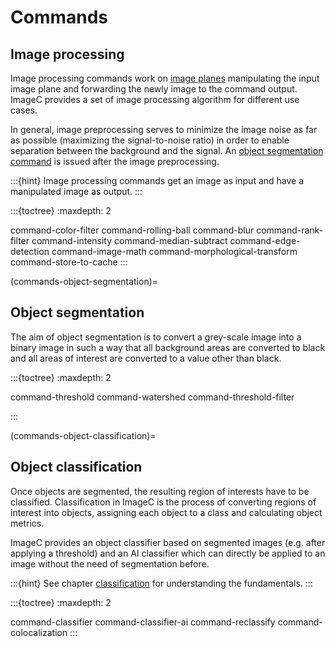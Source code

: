 # Commands

## Image processing

Image processing commands work on [image planes](image-planes) manipulating the input image plane and forwarding the newly image to the command output.
ImageC provides a set of image processing algorithm for different use cases.

In general, image preprocessing serves to minimize the image noise as far as possible (maximizing the signal-to-noise ratio) in order to enable separation between the background and the signal.
An [object segmentation command](commands-object-segmentation) is issued after the image preprocessing.

:::{hint}
Image processing commands get an image as input and have a manipulated image as output.
:::

:::{toctree}
:maxdepth: 2

command-color-filter
command-rolling-ball
command-blur
command-rank-filter
command-intensity
command-median-subtract
command-edge-detection
command-image-math
command-morphological-transform
command-store-to-cache
:::

(commands-object-segmentation)=
## Object segmentation

The aim of object segmentation is to convert a grey-scale image into a binary image in such a way that all background areas are converted to black and all areas of interest are converted to a value other than black.

:::{toctree}
:maxdepth: 2

command-threshold
command-watershed
command-threshold-filter

:::


(commands-object-classification)=
## Object classification

Once objects are segmented, the resulting region of interests have to be classified.
Classification in ImageC is the process of converting regions of interest into objects, assigning each object to a class and calculating object metrics.

ImageC provides an object classifier based on segmented images (e.g. after applying a threshold) and an AI classifier which can directly be applied to an image without the need of segmentation before.

:::{hint}
See chapter [classification](classification) for understanding the fundamentals.
:::

:::{toctree}
:maxdepth: 2

command-classifier
command-classifier-ai
command-reclassify
command-colocalization
:::